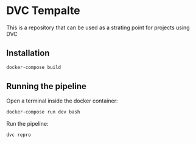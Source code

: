 # DVC Tempalte

This is a repository that can be used as a strating point for projects using DVC

## Installation

```sh
docker-compose build
```

## Running the pipeline

Open a terminal inside the docker container:
```sh
docker-compose run dev bash
```

Run the pipeline:
```sh
dvc repro
```
